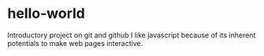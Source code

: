 # hello-world
Introductory project on git and github
I like javascript because of its inherent potentials to make web pages interactive.
